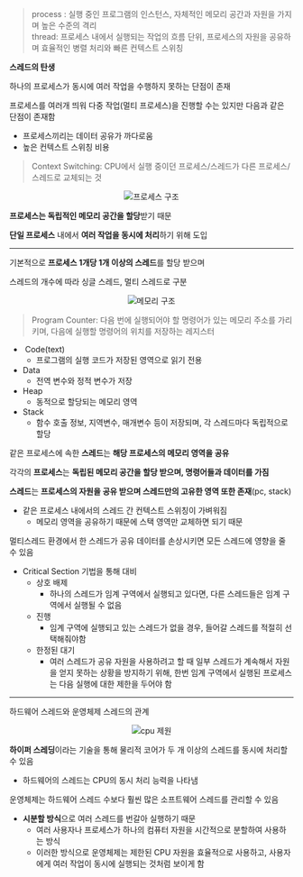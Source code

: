 > process : 실행 중인 프로그램의 인스턴스, 자체적인 메모리 공간과 자원을 가지며 높은 수준의 격리  
> thread: 프로세스 내에서 실행되는 작업의 흐름 단위, 프로세스의 자원을 공유하며 효율적인 병렬 처리와 빠른 컨텍스트 스위칭

**스레드의 탄생**

하나의 프로세스가 동시에 여러 작업을 수행하지 못하는 단점이 존재

프로세스를 여러개 띄워 다중 작업(멀티 프로세스)을 진행할 수는 있지만 다음과 같은 단점이 존재함

-   프로세스끼리는 데이터 공유가 까다로움
-   높은 컨텍스트 스위칭 비용

> Context Switching: CPU에서 실행 중이던 프로세스/스레드가 다른 프로세스/스레드로 교체되는 것

<p align="center">
  <img src="https://img1.daumcdn.net/thumb/R1280x0/?scode=mtistory2&fname=https%3A%2F%2Fblog.kakaocdn.net%2Fdn%2FbxP22C%2FbtsJ7Oouzrg%2FJj0dOO2VRc8qYjqaMhtDAK%2Fimg.png" alt="프로세스 구조" />
</p>

**프로세스는 독립적인 메모리 공간을 할당**받기 때문

**단일 프로세스** 내에서 **여러 작업을 동시에 처리**하기 위해 도입

---

기본적으로 **프로세스 1개당 1개 이상의 스레드**를 할당 받으며

스레드의 개수에 따라 싱글 스레드, 멀티 스레드로 구분

<p align="center">
  <img src="https://img1.daumcdn.net/thumb/R1280x0/?scode=mtistory2&fname=https%3A%2F%2Fblog.kakaocdn.net%2Fdn%2FbDtSl7%2FbtsJ917cLah%2FZp3xzKGTTiU5IEwYkEnkU0%2Fimg.png" alt="메모리 구조" />
</p>

> Program Counter: 다음 번에 실행되어야 할 명령어가 있는 메모리 주소를 가리키며, 다음에 실행할 명령어의 위치를 저장하는 레지스터

-    Code(text)
    -   프로그램의 실행 코드가 저장된 영역으로 읽기 전용
-   Data
    -   전역 변수와 정적 변수가 저장
-   Heap
    -   동적으로 할당되는 메모리 영역
-   Stack
    -   함수 호출 정보, 지역변수, 매개변수 등이 저장되며, 각 스레드마다 독립적으로 할당

같은 프로세스에 속한 **스레드**는 **해당 프로세스의 메모리 영역을 공유**

각각의 **프로세스**는 **독립된 메모리 공간을 할당 받으며, 명령어들과 데이터를 가짐**

**스레드**는 **프로세스의 자원을 공유 받으며 스레드만의 고유한 영역 또한 존재**(pc, stack)

-   같은 프로세스 내에서의 스레드 간 컨텍스트 스위칭이 가벼워짐
    -   메모리 영역을 공유하기 때문에 스택 영역만 교체하면 되기 때문

멀티스레드 환경에서 한 스레드가 공유 데이터를 손상시키면 모든 스레드에 영향을 줄 수 있음

-   Critical Section 기법을 통해 대비
    -   상호 배제
        -   하나의 스레드가 임계 구역에서 실행되고 있다면, 다른 스레드들은 임계 구역에서 실행될 수 없음
    -   진행
        -   임계 구역에 실행되고 있는 스레드가 없을 경우, 들어갈 스레드를 적절히 선택해줘야함
    -   한정된 대기
        -   여러 스레드가 공유 자원을 사용하려고 할 때 일부 스레드가 계속해서 자원을 얻지 못하는 상황을 방지하기 위해, 한번 임계 구역에서 실행된 프로세스는 다음 실행에 대한 제한을 두어야 함

---

하드웨어 스레드와 운영체제 스레드의 관계

<p align="center">
  <img src="https://img1.daumcdn.net/thumb/R1280x0/?scode=mtistory2&fname=https%3A%2F%2Fblog.kakaocdn.net%2Fdn%2FcE8yc3%2FbtsJ8Wr4Zv5%2Fq4PKMWVv9bTHPdVtsJkhkK%2Fimg.png" alt="cpu 제원" />
</p>

**하이퍼 스레딩**이라는 기술을 통해 물리적 코어가 두 개 이상의 스레드를 동시에 처리할 수 있음

-   하드웨어의 스레드는 CPU의 동시 처리 능력을 나타냄

운영체제는 하드웨어 스레드 수보다 훨씬 많은 소프트웨어 스레드를 관리할 수 있음

-   **시분할 방식**으로 여러 스레드를 번갈아 실행하기 때문
    -   여러 사용자나 프로세스가 하나의 컴퓨터 자원을 시간적으로 분할하여 사용하는 방식
    -   이러한 방식으로 운영체제는 제한된 CPU 자원을 효율적으로 사용하고, 사용자에게 여러 작업이 동시에 실행되는 것처럼 보이게 함
